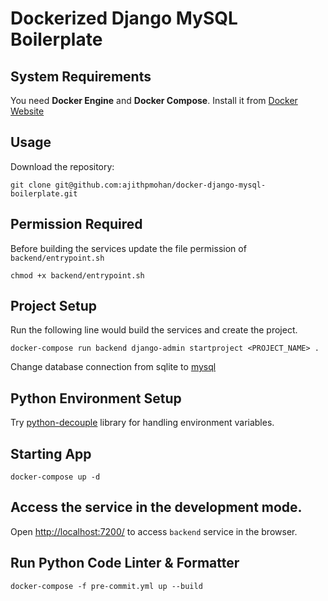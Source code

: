 # Dockerized Django MySQL Boilerplate

## System Requirements

You need **Docker Engine** and **Docker Compose**. Install it from [Docker Website](https://docs.docker.com/)

## Usage

Download the repository:

    git clone git@github.com:ajithpmohan/docker-django-mysql-boilerplate.git

## Permission Required

Before building the services update the file permission of `backend/entrypoint.sh`

    chmod +x backend/entrypoint.sh

## Project Setup

Run the following line would build the services and create the project.

    docker-compose run backend django-admin startproject <PROJECT_NAME> .

Change database connection from sqlite to [mysql](https://docs.djangoproject.com/en/3.1/ref/settings/#std:setting-DATABASES)

## Python Environment Setup

Try [python-decouple](https://simpleisbetterthancomplex.com/2015/11/26/package-of-the-week-python-decouple.html) library for handling environment variables.

## Starting App

    docker-compose up -d

## Access the service in the development mode.

Open [http://localhost:7200/](http://localhost:7200/) to access `backend` service in the browser.

## Run Python Code Linter & Formatter

    docker-compose -f pre-commit.yml up --build
